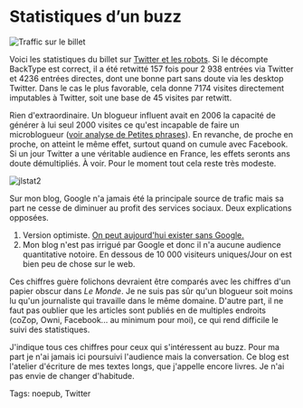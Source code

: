 # Statistiques d&#8217;un buzz



![Traffic sur le billet](http://blog.tcrouzet.comhttps://tcrouzet.com/images_tc/2009/09/jlstat1.png)

Voici les statistiques du billet sur [Twitter et les robots](http://blog.tcrouzet.com/2009/09/24/qui-a-la-plus-grosse-quequette-sur-twitter/). Si le décompte BackType est correct, il a été retwitté 157 fois pour 2 938 entrées via Twitter et 4236 entrées directes, dont une bonne part sans doute via les desktop Twitter. Dans le cas le plus favorable, cela donne 7174 visites directement imputables à Twitter, soit une base de 45 visites par retwitt.<span id="more-10601"></span>

Rien d'extraordinaire. Un blogueur influent avait en 2006 la capacité de générer à lui seul 2000 visites ce qu'est incapable de faire un microblogueur ([voir analyse de Petites phrases](http://www.velico.net/sticky/)). En revanche, de proche en proche, on atteint le même effet, surtout quand on cumule avec Facebook. Si un jour Twitter a une véritable audience en France, les effets seronts ans doute démultipliés. À voir. Pour le moment tout cela reste très modeste.

![jlstat2](http://blog.tcrouzet.comhttps://tcrouzet.com/images_tc/2009/09/jlstat2.png)

Sur mon blog, Google n'a jamais été la principale source de trafic mais sa part ne cesse de diminuer au profit des services sociaux. Deux explications opposées.

1. Version optimiste. [On peut aujourd'hui exister sans Google.](http://blog.tcrouzet.com/2009/08/19/on-va-pouvoir-dire-merde-a-google/)
2. Mon blog n'est pas irrigué par Google et donc il n'a aucune audience quantitative notoire. En dessous de 10 000 visiteurs uniques/Jour on est bien peu de chose sur le web.

Ces chiffres guère folichons devraient être comparés avec les chiffres d'un papier obscur dans *Le Monde*. Je ne suis pas sûr qu'un blogueur soit moins lu qu'un journaliste qui travaille dans le même domaine. D'autre part, il ne faut pas oublier que les articles sont publiés en de multiples endroits (coZop, Owni, Facebook... au minimum pour moi), ce qui rend difficile le suivi des statistiques.

J'indique tous ces chiffres pour ceux qui s'intéressent au buzz. Pour ma part je n'ai jamais ici poursuivi l'audience mais la conversation. Ce blog est l'atelier d'écriture de mes textes longs, que j'appelle encore livres. Je n'ai pas envie de changer d'habitude.

Tags: noepub, Twitter